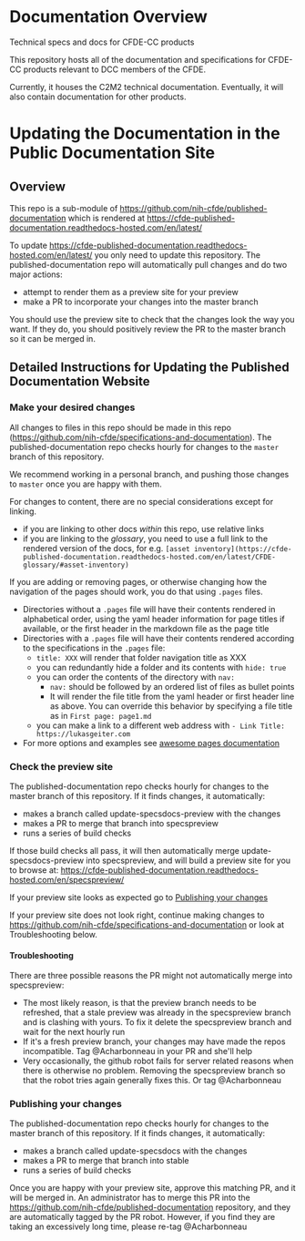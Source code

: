 # Documentation Overview

Technical specs and docs for CFDE-CC products

This repository hosts all of the documentation and specifications for CFDE-CC products relevant to DCC members of the CFDE.

Currently, it houses the C2M2 technical documentation. Eventually, it will also contain documentation for other products.


# Updating the Documentation in the Public Documentation Site

## Overview

This repo is a sub-module of https://github.com/nih-cfde/published-documentation which is rendered at https://cfde-published-documentation.readthedocs-hosted.com/en/latest/

To update https://cfde-published-documentation.readthedocs-hosted.com/en/latest/ you only need to update this repository. The published-documentation repo will automatically pull changes and do two major actions:

- attempt to render them as a preview site for your preview
- make a PR to incorporate your changes into the master branch

You should use the preview site to check that the changes look the way you want. If they do, you should positively review the PR to the master branch so it can be merged in.

## Detailed Instructions for Updating the Published Documentation Website

### Make your desired changes

 All changes to files in this repo should be made in this repo (https://github.com/nih-cfde/specifications-and-documentation). The published-documentation repo checks hourly for changes to the `master` branch of this repository.

 We recommend working in a personal branch, and pushing those changes to `master` once you are happy with them.

For changes to content, there are no special considerations except for linking.
 - if you are linking to other docs *within* this repo, use relative links
 - if you are linking to the *glossary*, you need to use a full link to the rendered version of the docs, for e.g. `[asset inventory](https://cfde-published-documentation.readthedocs-hosted.com/en/latest/CFDE-glossary/#asset-inventory)`

If you are adding or removing pages, or otherwise changing how the navigation of the pages should work, you do that using `.pages` files.

- Directories without a `.pages` file will have their contents rendered in alphabetical order, using the yaml header information for page titles if available, or the first header in the markdown file as the page title
- Directories with a `.pages` file will have their contents rendered according to the specifications in the `.pages` file:
  - `title: XXX` will render that folder navigation title as XXX
  - you can redundantly hide a folder and its contents with `hide: true`
  - you can order the contents of the directory with `nav:`
     - `nav:` should be followed by an ordered list of files as bullet points
     - It will render the file title from the yaml header or first header line as above. You can override this behavior by specifying a file title as in `First page: page1.md`
  - you can make a link to a different web address with `- Link Title: https://lukasgeiter.com`
- For more options and examples see [awesome pages documentation](https://github.com/lukasgeiter/mkdocs-awesome-pages-plugin)

### Check the preview site

The published-documentation repo checks hourly for changes to the master branch of this repository. If it finds changes, it automatically:

- makes a branch called update-specsdocs-preview with the changes
- makes a PR to merge that branch into specspreview
- runs a series of build checks

If those build checks all pass, it will then automatically merge update-specsdocs-preview into specspreview, and will build a preview site for you to browse at: https://cfde-published-documentation.readthedocs-hosted.com/en/specspreview/

If your preview site looks as expected go to [Publishing your changes](#Publishing-your-changes)

If your preview site does not look right, continue making changes to https://github.com/nih-cfde/specifications-and-documentation or look at Troubleshooting below.

#### Troubleshooting

There are three possible reasons the PR might not automatically merge into specspreview:

- The most likely reason, is that the preview branch needs to be refreshed, that a stale preview was already in the specspreview branch and is clashing with yours. To fix it delete the specspreview branch and wait for the next hourly run
- If it's a fresh preview branch, your changes may have made the repos incompatible. Tag @Acharbonneau in your PR and she'll help
- Very occasionally, the github robot fails for server related reasons when there is otherwise no problem. Removing the specspreview branch so that the robot tries again generally fixes this. Or tag @Acharbonneau


### Publishing your changes

The published-documentation repo checks hourly for changes to the master branch of this repository. If it finds changes, it automatically:

- makes a branch called update-specsdocs with the changes
- makes a PR to merge that branch into stable
- runs a series of build checks

Once you are happy with your preview site, approve this matching PR, and it will be merged in. An administrator has to merge this PR into the https://github.com/nih-cfde/published-documentation repository, and they are automatically tagged by the PR robot. However, if you find they are taking an excessively long time, please re-tag @Acharbonneau
